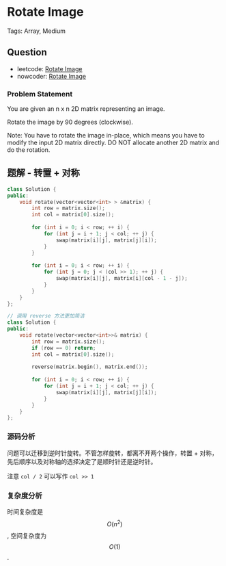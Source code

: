 # Rotate Image

Tags: Array, Medium

## Question

- leetcode: [Rotate Image](https://leetcode.com/problems/rotate-image/description/)
- nowcoder: [Rotate Image](https://www.nowcoder.com/practice/4018c0c6d15d473e804656afcbc2c501?tpId=46&tqId=29131&tPage=5&rp=5&ru=/ta/leetcode&qru=/ta/leetcode/question-ranking)

### Problem Statement

You are given an n x n 2D matrix representing an image.

Rotate the image by 90 degrees (clockwise).

Note:
You have to rotate the image in-place, which means you have to modify the input 2D matrix directly. DO NOT allocate another 2D matrix and do the rotation.

## 题解 - 转置 + 对称

```cpp
class Solution {
public:
    void rotate(vector<vector<int> > &matrix) {
        int row = matrix.size();
        int col = matrix[0].size();
        
        for (int i = 0; i < row; ++ i) {
            for (int j = i + 1; j < col; ++ j) {
                swap(matrix[i][j], matrix[j][i]);
            }
        }
        
        for (int i = 0; i < row; ++ i) {
            for (int j = 0; j < (col >> 1); ++ j) {
                swap(matrix[i][j], matrix[i][col - 1 - j]);
            }
        }
    }
};

// 调用 reverse 方法更加简洁
class Solution {
public:
    void rotate(vector<vector<int>>& matrix) {
        int row = matrix.size();
        if (row == 0) return;
        int col = matrix[0].size();
        
        reverse(matrix.begin(), matrix.end());
        
        for (int i = 0; i < row; ++ i) {
            for (int j = i + 1; j < col; ++ j) {
                swap(matrix[i][j], matrix[j][i]);
            }
        }
    }
};
```

### 源码分析

问题可以迁移到逆时针旋转。不管怎样旋转，都离不开两个操作，转置 + 对称，先后顺序以及对称轴的选择决定了是顺时针还是逆时针。

注意 `col / 2` 可以写作 `col >> 1`

### 复杂度分析

时间复杂度是 $$O(n^2)$$, 空间复杂度为 $$O(1)$$.